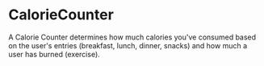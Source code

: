 # CalorieCounter
 A Calorie Counter determines how much calories you've consumed based on the user's entries (breakfast, lunch, dinner, snacks) and how much a user has burned (exercise).
